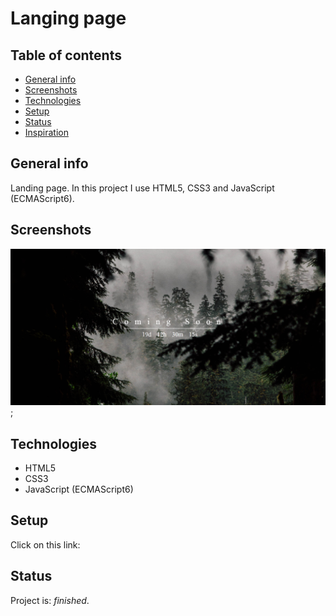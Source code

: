 # Langing page 

## Table of contents
* [General info](#general-info)
* [Screenshots](#screenshots)
* [Technologies](#technologies)
* [Setup](#setup)
* [Status](#status)
* [Inspiration](#inspiration)


## General info
Landing page. In this project I use  HTML5, CSS3 and JavaScript (ECMAScript6).

## Screenshots
![Example screenshot](img/screenshot.png);


## Technologies
* HTML5
* CSS3 
* JavaScript (ECMAScript6)

## Setup
Click on this link:



## Status
Project is: _finished_.




